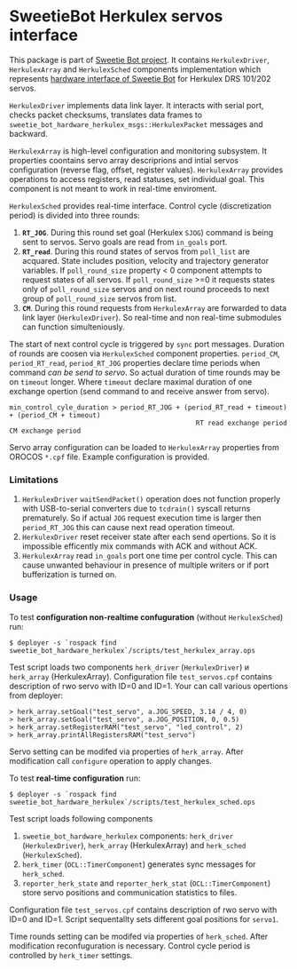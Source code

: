 SweetieBot Herkulex servos interface
======================================

This package is part of [Sweetie Bot project](sweetiebot.net). It contains `HerkulexDriver`, `HerkulexArray` and `HerkulexSched` 
components implementation which represents [hardware interface of Sweetie Bot](https://gitlab.com/sweetie-bot/sweetie_doc/wikis/components-herkulex-alt)
for Herkulex DRS 101/202 servos.

`HerkulexDriver` implements data link layer. It interacts with serial port, checks packet checksums, translates data frames 
to `sweetie_bot_hardware_herkulex_msgs::HerkulexPacket` messages and backward.

`HerkulexArray` is high-level configuration and monitoring subsystem. It properties coontains servo array descriprions and intial servos 
configuration (reverse flag, offset, register values).  `HerkulexArray` provides operations to access registers, read statuses, set individual goal. 
This component is not meant to work in real-time enviroment.

`HerkulexSched` provides real-time interface. Control cycle (discretization period) is divided into three rounds:
1. **`RT_JOG`**. During this round set goal (Herkulex `SJOG`) command is being sent to servos. Servo goals are read from `in_goals` port.
1. **`RT_read`**. During this round states of servos from `poll_list` are acquared. State includes position, velocity and trajectory generator variables.
    If `poll_round_size` property < 0 component attempts to request states of all servos. If `poll_round_size` >=0 it requests states only of `poll_round_size` servos
    and on next round proceeds to next group of `poll_round_size` servos from list.
1. **`CM`**. During this round requests from `HerkulexArray` are forwarded to data link layer (`HerkulexDriver`). So real-time and non real-time
    submodules can function simulteniously.

The start of next control cycle is triggered by `sync` port messages. Duration of rounds are coosen via `HerkulexSched` component properties.
`period_CM`, `period_RT_read`, `period_RT_JOG` properties declare time periods when command *can be send to servo*. So actual duration of time rounds 
may be on `timeout` longer. Where `timeout` declare maximal duration of one exchange opertion (send command to and receive answer from servo).

    min_control_cyle_duration > period_RT_JOG + (period_RT_read + timeout) + (period_CM + timeout) 
                                                   RT read exchange period     CM exchange period

Servo array configuration can be loaded to `HerkulexArray` properties from OROCOS `*.cpf` file. Example configuration is provided.

### Limitations

1. `HerkulexDriver` `waitSendPacket()` operation does not function properly with USB-to-serial converters due to `tcdrain()` syscall returns prematurely.
    So if actual `JOG` request execution time is larger then `period_RT_JOG` this can cause next read operation timeout.
1. `HerkulexDriver` reset receiver state after each send opertions. So it is impossible efficently mix commands with ACK and without ACK.
2. `HerkulexArray` read `in_goals` port one time  per control cycle. This can cause unwanted behaviour in presence of multiple writers or if port bufferization is turned on.

### Usage

To test **configuration non-realtime confuguration** (without `HerkulexSched`) run:

    $ deployer -s `rospack find sweetie_bot_hardware_herkulex`/scripts/test_herkulex_array.ops

Test script loads two components `herk_driver` (`HerkulexDriver`) и `herk_array` (HerkulexArray). 
Configuration file `test_servos.cpf` contains description of rwo servo with ID=0 and ID=1.
Your can call various opertions from deployer:

    > herk_array.setGoal("test_servo", a.JOG_SPEED, 3.14 / 4, 0) 
    > herk_array.setGoal("test_servo", a.JOG_POSITION, 0, 0.5)
    > herk_array.setRegisterRAM("test_servo", "led_control", 2)
    > herk_array.printAllRegistersRAM("test_servo")

Servo setting can be modifed via properties of `herk_array`. After modification call `configure` operation to apply changes.

To test **real-time configuration** run:

    $ deployer -s `rospack find sweetie_bot_hardware_herkulex`/scripts/test_herkulex_sched.ops

Test script loads following components 
1. `sweetie_bot_hardware_herkulex` components: `herk_driver` (`HerkulexDriver`), `herk_array` (HerkulexArray) and `herk_sched` (`HerkulexSched`).
2. `herk_timer` (`OCL::TimerComponent`) generates sync messages for `herk_sched`.
2. `reporter_herk_state` and `reporter_herk_stat` (`OCL::TimerComponent`) store servo positions and communication statistics to files.

Configuration file `test_servos.cpf` contains description of rwo servo with ID=0 and ID=1.
Script sequentallty sets different goal positions for `servo1`.

Time rounds setting can be modifed via properties of `herk_sched`. After modification reconfuguration is necessary.
Control cycle period is controlled by `herk_timer` settings.


